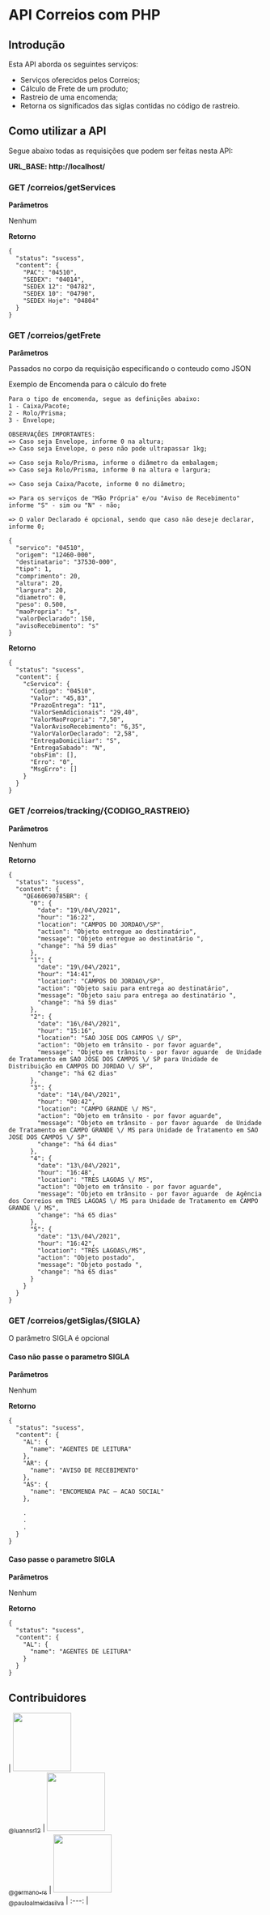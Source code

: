 # API Correios com PHP

## Introdução

Esta API aborda os seguintes serviços:

* Serviços oferecidos pelos Correios;
* Cálculo de Frete de um produto;
* Rastreio de uma encomenda;
* Retorna os significados das siglas contidas no código de rastreio.

## Como utilizar a API

Segue abaixo todas as requisições que podem ser feitas nesta API:

**URL_BASE: http://localhost/**

### GET /correios/getServices

**Parâmetros**

Nenhum

**Retorno**

```
{
  "status": "sucess",
  "content": {
    "PAC": "04510",
    "SEDEX": "04014",
    "SEDEX 12": "04782",
    "SEDEX 10": "04790",
    "SEDEX Hoje": "04804"
  }
}
```

### GET /correios/getFrete

**Parâmetros**

Passados no corpo da requisição especificando o conteudo como JSON

Exemplo de Encomenda para o cálculo do frete
```
Para o tipo de encomenda, segue as definições abaixo:
1 - Caixa/Pacote;
2 - Rolo/Prisma;
3 - Envelope;

OBSERVAÇÔES IMPORTANTES:
=> Caso seja Envelope, informe 0 na altura;
=> Caso seja Envelope, o peso não pode ultrapassar 1kg;

=> Caso seja Rolo/Prisma, informe o diâmetro da embalagem;
=> Caso seja Rolo/Prisma, informe 0 na altura e largura;

=> Caso seja Caixa/Pacote, informe 0 no diâmetro;

=> Para os serviços de "Mão Própria" e/ou "Aviso de Recebimento" informe "S" - sim ou "N" - não;

=> O valor Declarado é opcional, sendo que caso não deseje declarar, informe 0;
```

```
{
  "servico": "04510",
  "origem": "12460-000",
  "destinatario": "37530-000",
  "tipo": 1,
  "comprimento": 20,
  "altura": 20,
  "largura": 20,
  "diametro": 0,
  "peso": 0.500,
  "maoPropria": "s",
  "valorDeclarado": 150,
  "avisoRecebimento": "s"
}
```

**Retorno**

```
{
  "status": "sucess",
  "content": {
    "cServico": {
      "Codigo": "04510",
      "Valor": "45,83",
      "PrazoEntrega": "11",
      "ValorSemAdicionais": "29,40",
      "ValorMaoPropria": "7,50",
      "ValorAvisoRecebimento": "6,35",
      "ValorValorDeclarado": "2,58",
      "EntregaDomiciliar": "S",
      "EntregaSabado": "N",
      "obsFim": [],
      "Erro": "0",
      "MsgErro": []
    }
  }
}
```

### GET /correios/tracking/{CODIGO_RASTREIO}

**Parâmetros**

Nenhum

**Retorno**

```
{
  "status": "sucess",
  "content": {
    "QE460690785BR": {
      "0": {
        "date": "19\/04\/2021",
        "hour": "16:22",
        "location": "CAMPOS DO JORDAO\/SP",
        "action": "Objeto entregue ao destinatário",
        "message": "Objeto entregue ao destinatário ",
        "change": "há 59 dias"
      },
      "1": {
        "date": "19\/04\/2021",
        "hour": "14:41",
        "location": "CAMPOS DO JORDAO\/SP",
        "action": "Objeto saiu para entrega ao destinatário",
        "message": "Objeto saiu para entrega ao destinatário ",
        "change": "há 59 dias"
      },
      "2": {
        "date": "16\/04\/2021",
        "hour": "15:16",
        "location": "SAO JOSE DOS CAMPOS \/ SP",
        "action": "Objeto em trânsito - por favor aguarde",
        "message": "Objeto em trânsito - por favor aguarde  de Unidade de Tratamento em SAO JOSE DOS CAMPOS \/ SP para Unidade de Distribuição em CAMPOS DO JORDAO \/ SP",
        "change": "há 62 dias"
      },
      "3": {
        "date": "14\/04\/2021",
        "hour": "00:42",
        "location": "CAMPO GRANDE \/ MS",
        "action": "Objeto em trânsito - por favor aguarde",
        "message": "Objeto em trânsito - por favor aguarde  de Unidade de Tratamento em CAMPO GRANDE \/ MS para Unidade de Tratamento em SAO JOSE DOS CAMPOS \/ SP",
        "change": "há 64 dias"
      },
      "4": {
        "date": "13\/04\/2021",
        "hour": "16:48",
        "location": "TRES LAGOAS \/ MS",
        "action": "Objeto em trânsito - por favor aguarde",
        "message": "Objeto em trânsito - por favor aguarde  de Agência dos Correios em TRES LAGOAS \/ MS para Unidade de Tratamento em CAMPO GRANDE \/ MS",
        "change": "há 65 dias"
      },
      "5": {
        "date": "13\/04\/2021",
        "hour": "16:42",
        "location": "TRES LAGOAS\/MS",
        "action": "Objeto postado",
        "message": "Objeto postado ",
        "change": "há 65 dias"
      }
    }
  }
}
```

### GET /correios/getSiglas/{SIGLA}

O parâmetro SIGLA é opcional

#### Caso não passe o parametro SIGLA

**Parâmetros**

Nenhum

**Retorno**

```
{
  "status": "sucess",
  "content": {
    "AL": {
      "name": "AGENTES DE LEITURA"
    },
    "AR": {
      "name": "AVISO DE RECEBIMENTO"
    },
    "AS": {
      "name": "ENCOMENDA PAC – ACAO SOCIAL"
    },

    .
    .
    .
  }
}
```

#### Caso passe o parametro SIGLA

**Parâmetros**

Nenhum

**Retorno**

```
{
  "status": "sucess",
  "content": {
    "AL": {
      "name": "AGENTES DE LEITURA"
    }
  }
}
```

## Contribuidores

| [<img src="https://github.com/luannsr12.png?size=115" width=115><br><sub>@luannsr12</sub>](https://github.com/luannsr12) | [<img src="https://github.com/germano-rs.png?size=115" width=115><br><sub>@germano-rs</sub>](https://github.com/germano-rs) | [<img src="https://github.com/pauloalmeidasilva.png?size=115" width=115><br><sub>@pauloalmeidasilva</sub>](https://github.com/pauloalmeidasilva) | :---: |
